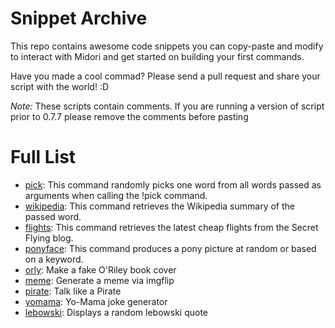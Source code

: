 Snippet Archive
===============

This repo contains awesome code snippets you can copy-paste and modify to interact with Midori and get started on building your first commands.

Have you made a cool commad? Please send a pull request and share your script
with the world! :D

*Note:* These scripts contain comments.  If you are running a version of script prior to 0.7.7 please remove the comments before pasting

Full List
==========
*   [pick](https://github.com/midoricorp/snippets/blob/master/pick.ss): This command randomly picks one word from all words passed as arguments when calling the !pick command.
*   [wikipedia](https://github.com/midoricorp/snippets/blob/master/wikipedia.ss): This command retrieves the Wikipedia summary of the passed word.
*   [flights](https://github.com/midoricorp/snippets/blob/master/flights.ss): This command retrieves the latest cheap flights from the Secret Flying blog.
*   [ponyface](https://github.com/midoricorp/snippets/blob/master/ponyface.ss): This command produces a pony picture at random or based on a keyword.
*   [orly](https://github.com/midoricorp/snippets/blob/master/orly.ss): Make a fake O'Riley book cover
*   [meme](https://github.com/midoricorp/snippets/blob/master/meme.ss): Generate a meme via imgflip
*   [pirate](https://github.com/midoricorp/snippets/blob/master/pirate.ss): Talk like a Pirate
*   [yomama](https://github.com/midoricorp/snippets/blob/master/yomama.ss): Yo-Mama joke generator
*   [lebowski](https://github.com/midoricorp/snippets/blob/master/lebowski.ss): Displays a random lebowski quote
